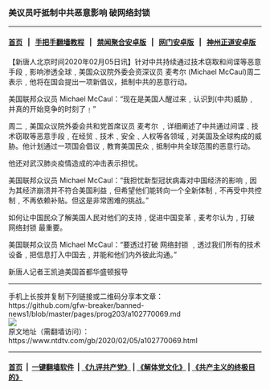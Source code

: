 ### 美议员吁抵制中共恶意影响 破网络封锁
------------------------

#### [首页](https://github.com/gfw-breaker/banned-news1/blob/master/README.md) &nbsp;&nbsp;|&nbsp;&nbsp; [手把手翻墙教程](https://github.com/gfw-breaker/guides/wiki) &nbsp;&nbsp;|&nbsp;&nbsp; [禁闻聚合安卓版](https://github.com/gfw-breaker/bn-android) &nbsp;&nbsp;|&nbsp;&nbsp; [网门安卓版](https://github.com/oGate2/oGate) &nbsp;&nbsp;|&nbsp;&nbsp; [神州正道安卓版](https://github.com/SzzdOgate/update) 



<div><div class="post_content" itemprop="articleBody">
 <p>
  【新唐人北京时间2020年02月05日讯】针对中共持续通过技术窃取和间谍等恶意手段﹐影响渗透全球﹐美国众议院外委会资深议员
  <ok href="https://www.ntdtv.com/gb/麦考尔.htm">
   麦考尔
  </ok>
  (Michael McCaul)周二表示﹐他将在国会提出一项新倡议，抵制中共的恶意行动。
 </p>
 <p>
  <ok href="https://www.ntdtv.com/gb/美国联邦众议员.htm">
   美国联邦众议员
  </ok>
  Michael McCaul：“现在是美国人醒过来﹐认识到(中共)威胁﹐并真的开始竞争的时刻了﹗”
 </p>
 <p>
  周二﹐美国众议院外委会共和党首席议员
  <ok href="https://www.ntdtv.com/gb/麦考尔.htm">
   麦考尔
  </ok>
  ﹐详细阐述了中共通过间谍﹑技术窃取等恶意手段﹐在经贸﹑技术﹑安全﹑人权等各领域﹐对美国及全球构成的威胁。他计划通过一项国会倡议﹐教育美国民众﹐抵制中共全球范围的恶意行动。
 </p>
 <p>
  他还对武汉肺炎疫情造成的冲击表示担忧。
 </p>
 <p>
  <ok href="https://www.ntdtv.com/gb/美国联邦众议员.htm">
   美国联邦众议员
  </ok>
  Michael McCaul：“我担忧新型冠状病毒对中国经济的影响﹐因为其经济崩溃并不符合美国利益﹐但希望他们能转向一个全新体制﹐不再受中共控制﹐不再依赖补贴。但这是非常困难的挑战。”
 </p>
 <p>
  如何让中国民众了解美国人民对他们的支持﹐促进中国变革﹐麦考尔认为﹐打破
  <ok href="https://www.ntdtv.com/gb/网络封锁.htm">
   网络封锁
  </ok>
  最重要。
 </p>
 <p>
  美国联邦众议员 Michael McCaul：“要透过打破
  <ok href="https://www.ntdtv.com/gb/网络封锁.htm">
   网络封锁
  </ok>
  ﹐透过我们所有的技术设备﹐把信息打入中国去﹐并能和他们内外彼此沟通。”
 </p>
 <p>
  新唐人记者王凯迪美国首都华盛顿报导
 </p>
 <div class="single_ad">
 </div>
</div>
</div>
<hr/>
手机上长按并复制下列链接或二维码分享本文章：<br/>
https://github.com/gfw-breaker/banned-news1/blob/master/pages/prog203/a102770069.md <br/>
<a href='https://github.com/gfw-breaker/banned-news1/blob/master/pages/prog203/a102770069.md'><img src='https://github.com/gfw-breaker/banned-news1/blob/master/pages/prog203/a102770069.md.png'/></a> <br/>
原文地址（需翻墙访问）：https://www.ntdtv.com/gb/2020/02/05/a102770069.html


------------------------
#### [首页](https://github.com/gfw-breaker/banned-news1/blob/master/README.md) &nbsp;|&nbsp; [一键翻墙软件](https://github.com/gfw-breaker/nogfw/blob/master/README.md) &nbsp;| [《九评共产党》](https://github.com/gfw-breaker/9ping.md/blob/master/README.md#九评之一评共产党是什么) | [《解体党文化》](https://github.com/gfw-breaker/jtdwh.md/blob/master/README.md) | [《共产主义的终极目的》](https://github.com/gfw-breaker/gczydzjmd.md/blob/master/README.md)


<img src='http://gfw-breaker.win/banned-news/pages/prog203/a102770069.md' width='0px' height='0px'/>